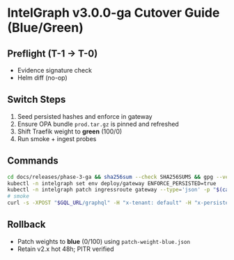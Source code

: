 # IntelGraph v3.0.0-ga Cutover Guide (Blue/Green)

## Preflight (T-1 → T-0)

- Evidence signature check
- Helm diff (no-op)

## Switch Steps

1. Seed persisted hashes and enforce in gateway
2. Ensure OPA bundle `prod.tar.gz` is pinned and refreshed
3. Shift Traefik weight to **green** (100/0)
4. Run smoke + ingest probes

## Commands

```bash
cd docs/releases/phase-3-ga && sha256sum --check SHA256SUMS && gpg --verify SHA256SUMS.asc SHA256SUMS
kubectl -n intelgraph set env deploy/gateway ENFORCE_PERSISTED=true
kubectl -n intelgraph patch ingressroute gateway --type='json' -p "$(cat deploy/traefik/patch-weight-green.json)"
# smoke
curl -s -XPOST "$GQL_URL/graphql" -H "x-tenant: default" -H "x-persisted-hash: sha256:abc123..." -H "content-type: application/json" -d '{"operationName":"Ping","variables":{}}' | jq .
```

## Rollback

- Patch weights to **blue** (0/100) using `patch-weight-blue.json`
- Retain v2.x hot 48h; PITR verified
